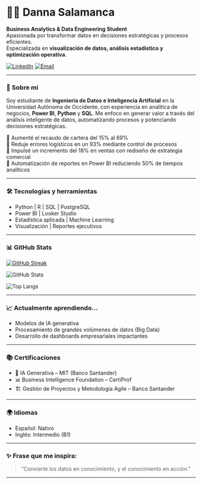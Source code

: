 # 👩‍💻 Danna Salamanca

**Business Analytics & Data Engineering Student**  
Apasionada por transformar datos en decisiones estratégicas y procesos eficientes.  
Especializada en **visualización de datos, análisis estadístico y optimización operativa**.

[![LinkedIn](https://img.shields.io/badge/LinkedIn-blue?logo=linkedin&style=flat&labelColor=blue)](https://www.linkedin.com/in/danna-salamanca-907050259/)
[![Email](https://img.shields.io/badge/Email-d.salamanca0314@gmail.com-D14836?logo=gmail&style=flat)](mailto:d.salamanca0314@gmail.com)

---

### 🚀 Sobre mí

Soy estudiante de **Ingeniería de Datos e Inteligencia Artificial** en la Universidad Autónoma de Occidente, con experiencia en analítica de negocios, **Power BI**, **Python** y **SQL**. Me enfoco en generar valor a través del análisis inteligente de datos, automatizando procesos y potenciando decisiones estratégicas.

🔹 Aumenté el recaudo de cartera del 15% al 69%  
🔹 Reduje errores logísticos en un 93% mediante control de procesos  
🔹 Impulsé un incremento del 18% en ventas con rediseño de estrategia comercial  
🔹 Automatización de reportes en Power BI reduciendo 50% de tiempos analíticos

---

### 🛠️ Tecnologías y herramientas

- Python | R | SQL | PostgreSQL  
- Power BI | Looker Studio  
- Estadística aplicada | Machine Learning  
- Visualización | Reportes ejecutivos

---

### 📊 GitHub Stats

[![GitHub Streak](https://github-readme-streak-stats.herokuapp.com?user=D-Salamanca&theme=react&hide_border=true&short_numbers=true)](https://git.io/streak-stats)

![GitHub Stats](https://github-readme-stats.vercel.app/api?username=D-Salamanca&show_icons=true&bg_color=00000000)

![Top Langs](https://github-readme-stats.vercel.app/api/top-langs/?username=D-Salamanca&layout=compact)

---

### 📈 Actualmente aprendiendo...

- Modelos de IA generativa
- Procesamiento de grandes volúmenes de datos (Big Data)
- Desarrollo de dashboards empresariales impactantes

---

### 📚 Certificaciones

- 🧠 IA Generativa – MIT (Banco Santander)  
- 📊 Business Intelligence Foundation – CertiProf  
- 🏗️ Gestión de Proyectos y Metodología Agile – Banco Santander  

---

### 🌍 Idiomas

- Español: Nativo  
- Inglés: Intermedio (B1)  

---

### ✨ Frase que me inspira:

> "Convierte los datos en conocimiento, y el conocimiento en acción."

---

